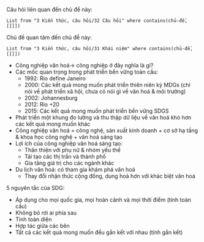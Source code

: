 Câu hỏi liên quan đến chủ đề này:
```dataview
List from "3 Kiến thức, câu hỏi/32 Câu hỏi" where contains(chủ-đề,[[]]) 
```

Chủ đề quan tâm đến chủ đề này:
```dataview
List from "3 Kiến thức, câu hỏi/31 Khái niệm" where contains(chủ-đề,[[]]) 
```
-   Công nghiệp văn hoá→ công nghiệp ở đây nghĩa là gì?
-   Các mốc quan trọng trong phát triển bền vững toàn cầu:
    -   1992: Rio define Janeiro
    -   2000: Các kết quả mong muốn phát triển thiên niên kỷ MDGs (chỉ nói về phát triển xã hội, chưa có nói gì về văn hoá & môi trường)
    -   2002: Johannesburg
    -   2012: Rio +20
    -   2015: Các kết quả mong muốn phát triển bền vững SDGS
-   Phát triển một khung đo lường và thu thập dữ liệu về văn hoá khó hơn các kết quả mong muốn khác
-   Công nghiệp văn hoá = công nghệ, sản xuất kinh doanh + cơ sở hạ tầng & khoa học công nghệ + văn hoá sáng tạo
-   Lợi ích của công nghiệp văn hoá sáng tạo:
    -   Thân thiện với phụ nữ & nhóm yếu thế
    -   Tái tạo các thị trấn và thành phố
    -   Gia tăng giá trị cho các ngành khác
-   Du lịch văn hoá: có tham gia khám phá văn hoá
    -   Thay đổi nhận thức cộng đồng, dung hoà hơn với khác biệt văn hoá

5 nguyên tắc của SDG:
- Áp dụng cho mọi quốc gia, mọi hoàn cảnh và mọi thời điểm (tính toàn cầu) 
- Không bỏ rơi ai phía sau
- Tính toàn diện
- Hợp tác giữa các bên
- Tất cả các kết quả mong muốn đều gắn kết với nhau (tính gắn kết) 